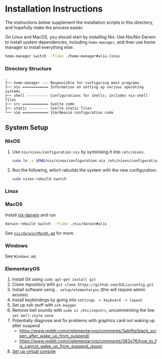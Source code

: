# Installation Instructions
The instructions below supplement the installation scripts in this directory, and
hopefully make the process easier.

On Linux and MacOS, you should start by installing Nix. Use Nix/Nix Darwin to
install system dependencies, including `home-manager`, and then use home manager
to install everything else:

```sh
home-manager switch --flake ./home-manager#aliu-linux
```

### Directory Structure

```
.
├── home-manager --- Responsible for configuring most programs
├── nix ============ Information on setting up various operating systems
├── shell ---------- Configurations for shells; includes nix-shell files
├── src ============ Svelte code
├── static --------- Svelte static files
└── vim ============ Vim/Neovim configuration code
```

## System Setup

### NixOS
1. Use `nix/nixos/configuration.nix` by symlinking it into `/etc/nixos`:

   ```sh
   sudo ln -s $PWD/nix/nixos/configuration.nix /etc/nixos/configuration.nix
   ```

1. Run the following, which rebuilds the system with the new configuration:

   ```sh
   sudo nixos-rebuild switch
   ```

### Linux

### MacOS
Install [nix-darwin](https://github.com/LnL7/nix-darwin) and run

```sh
darwin-rebuild switch --flake ./nix/darwin#aliu
```

See [`nix/darwin/MacOS.md`](./nix/darwin/MacOS.md) for more.

### Windows
See `Windows.md`.

### ElementaryOS
1. Install Git using `sudo apt-get install git`
2. Clone repository with `git clone https://github.com/A1Liu/config.git`
2. Install software using `. setup/elementaryos` (this will require admin access)
3. Install keybindings by going into `settings -> keyboard -> layout`
4. Set up ssh stuff with `ssh-keygen`
5. Remove bell sounds with `sudo vi /etc/inputrc`, uncommenting the line `set bell-style none`
6. Potentially diagnose and fix problems with graphics card not waking up after
   suspend
   -  https://www.reddit.com/r/elementaryos/comments/3akt9g/black_screen_after_wake_up_from_suspend/
   -  https://www.reddit.com/r/elementaryos/comments/382e76/how_to_fix_cannot_wake_up_from_suspend_issue/
7. [Set up virtual console](https://askubuntu.com/questions/982863/change-caps-lock-to-control-in-virtual-console-on-ubuntu-17)

